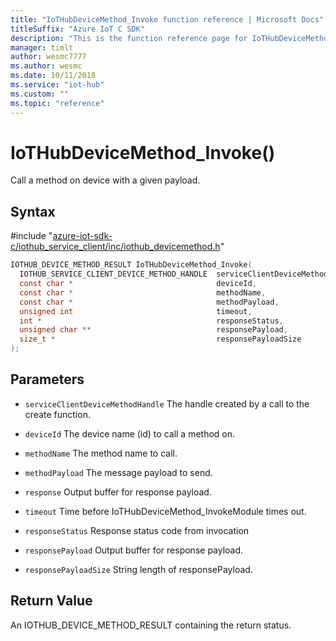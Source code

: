```yaml
---                             
title: "IoTHubDeviceMethod_Invoke function reference | Microsoft Docs" 
titleSuffix: "Azure IoT C SDK"            
description: "This is the function reference page for IoTHubDeviceMethod_Invoke() in the Azure IoT C SDK. This SDK is used with Azure IoT Hub and Azure IoT Hub Device Provisioning Service"            
manager: timlt                 
author: wesmc7777              
ms.author: wesmc               
ms.date: 10/11/2018                    
ms.service: "iot-hub"             
ms.custom: ""                
ms.topic: "reference"        
---                            
```


# IoTHubDeviceMethod_Invoke()

Call a method on device with a given payload.

## Syntax

\#include "[azure-iot-sdk-c/iothub_service_client/inc/iothub_devicemethod.h](../iothub-devicemethod-h.md)"  
```C
IOTHUB_DEVICE_METHOD_RESULT IoTHubDeviceMethod_Invoke(
  IOTHUB_SERVICE_CLIENT_DEVICE_METHOD_HANDLE  serviceClientDeviceMethodHandle,
  const char *                                deviceId,
  const char *                                methodName,
  const char *                                methodPayload,
  unsigned int                                timeout,
  int *                                       responseStatus,
  unsigned char **                            responsePayload,
  size_t *                                    responsePayloadSize
);
```

## Parameters
* `serviceClientDeviceMethodHandle` The handle created by a call to the create function. 

* `deviceId` The device name (id) to call a method on. 

* `methodName` The method name to call. 

* `methodPayload` The message payload to send. 

* `response` Output buffer for response payload. 

* `timeout` Time before IoTHubDeviceMethod_InvokeModule times out. 

* `responseStatus` Response status code from invocation 

* `responsePayload` Output buffer for response payload. 

* `responsePayloadSize` String length of responsePayload.

## Return Value
An IOTHUB_DEVICE_METHOD_RESULT containing the return status.

